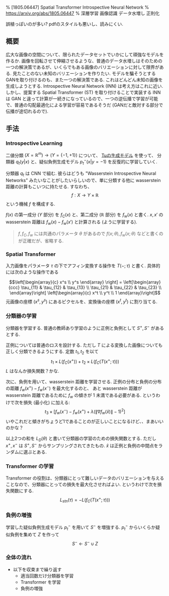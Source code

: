 % [1805.06447] Spatial Transformer Introspective Neural Network
% https://arxiv.org/abs/1805.06447
% 深層学習 画像認識 データ水増し 正則化

誤植っぽいのが多い?
pdfのスタイルも悪いし、読みにくい.

## 概要

広大な画像の空間について、限られたデータセットでいかにして頑強なモデルを作るか.
画像を回転させて伸縮させるような、普通のデータ水増しはそのための一つの解決策であるが、いくらでもある画像のバリエーションに対して限界がある.
見たことのない未知のバリエーションを作りたい.
モデルを騙そうとするGANを取り付けるのも、また一つの解決策である. これはどんどん未知の画像を生成しようとする. Introspective Neural Network (INN) は考え方はこれに近い.
しかし、提案する Spatial Transformer (ST) を取り付けることで実装する INN は GAN と違って計算が一続きになっているので、一つの逆伝播で学習が可能で、普通の勾配最適化による学習が容易であるそうだ
(GANだと敵対する部分で伝播が途切れるので).

## 手法

### Introspective Learning

二値分類 $(X=\mathbb R^m) \to (Y=\{-1,+1\})$ について、
[Tuの生成モデル](Tu-Generative.html) を使って、
分類器 $q_t(y|x)$ と、疑似負例生成モデル $p^-_t(x|y=-1)$ を反復的に学習していく.

分類器 $q_t$ は CNN で組む.
彼らはどうも "Wasserstein Introspective Neural Networks" みたいなことがしたいらしいので、単に分類する他に wasserstein 距離の計算もこいつに持たせる.
すなわち、
$$f: X \to Y \times \mathbb R$$
という機械 $f$ を構成する.

$f(x)$ の第一成分 ($Y$ 部分) を $f_C(x)$ と、第二成分 ($\mathbb R$ 部分) を $f_w(x)$ と書く.
$x, x'$ の wasserstein 距離は $f_w(x) - f_w(x')$ と計算される (ように学習する).

> $f, f_C, f_w$ には共通のパラメータ $\theta$ があるので $f(x;\theta), f_w(x;\theta)$ などと書くのが正確だが、省略する.

### Spatial Transformer

入力画像をパラメータ $\tau$ の下でアフィン変換する操作を $T( - ; \tau)$ と書く.
具体的には次のような操作である

$$\left[\begin{array}{c}
x^s \\ y^s
\end{array}
\right] =
\left[\begin{array}{ccc}
\tau_{11} & \tau_{12} & \tau_{13} \\
\tau_{21} & \tau_{22} & \tau_{23} \\
\end{array}\right]
\left[\begin{array}{c}
x^t \\ y^t \\ 1
\end{array}\right]$$
元画像の座標 $(x^s, y^s)$ にあるピクセルを、変換後の座標 $(x^t, y^t)$ に割り当てる.

### 分類器の学習

分類器を学習する.
普通の教師あり学習のように正例と負例として $S^+, S^-$ があるとする.

正例については普通のロスを設計する.
ただし $T$ による変換した画像についても正しく分類できるようにする.
定数 $t_1, t_2$ を以て
$$t_1 \times L(f_C(x^+)) + t_2 \times L(f_C(T(x^+; \tau)))$$
$L$ はなんか損失関数？かな.

次に、負例を用いて、wasserstein 距離を学習させる.
正例の分布と負例の分布の距離
$f_w(x^+) - f_w(x^-)$
を最大化するのと、
あと wasserstein 距離が wasserstein 距離であるために $f_w$ の傾きが 1 未満である必要がある.
というわけで次を損失 (最小化) に加える:
$$t_3 \times \left[ f_w(x^-) - f_w(x^+) + \lambda \left( \| \nabla f_w(\hat{x}) \| - 1 \right)^2 \right]$$
いやこれだと傾きがちょうど1であることのが正しいことになるけど、、まあいいのかな？

以上2つの和を $L_D(\theta)$ と書いて分類器の学習のための損失関数とする.
ただし $x^+, x^-$ は $S^+, S^-$ からサンプリングされてきたもの.
$\hat{x}$ は正例と負例の中間点をランダムに選ぶとある.

### Transformer の学習

Transformer の役割は、分類器にとって難しいデータのバリエーションを与えることなので、分類器にとっての損失を最大化させればよい.
というわけで次を損失関数にする.
$$L_{stn}(\tau) = -L(f_C(T(x^+; \tau)))$$

### 負例の増強

学習した疑似負例生成モデル $p^-_t$ を用いて $S^-$ を増強する.
$p^-_t$ からいくらか疑似負例を集めて $Z$ を作って
$$S^- \leftarrow S^- \cup Z$$

### 全体の流れ

- 以下を収束まで繰り返す
    - 適当回数だけ分類器を学習
    - Transformer を学習
    - 負例の増強
